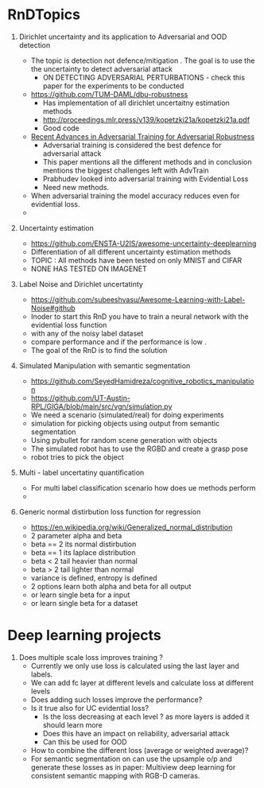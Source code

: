 # RnDTopics


1. Dirichlet uncertainty and its application to Adversarial and OOD detection 
    * The topic is detection not defence/mitigation . The goal is to use the the uncertainty to detect adversarial attack
        - ON DETECTING ADVERSARIAL PERTURBATIONS - check this paper for the experiments to be conducted 
    * https://github.com/TUM-DAML/dbu-robustness
        - Has implementation of all dirichlet uncertaitny estimation methods
        - http://proceedings.mlr.press/v139/kopetzki21a/kopetzki21a.pdf
        - Good code 
    * [Recent Advances in Adversarial Training for Adversarial Robustness ](https://arxiv.org/pdf/2102.01356.pdf)
        - Adversarial training is considered the best defence for adversarial attack
        - This paper mentions all the different methods and in conclusion mentions the biggest challenges left with AdvTrain
        - Prabhudev looked into adversarial training with Evidential Loss
        - Need new methods.
    * When adversarial training the model accuracy reduces even for evidential loss. 
    * 

2. Uncertainty estimation 
    * https://github.com/ENSTA-U2IS/awesome-uncertainty-deeplearning
    * Differentiation of all different uncertainty estimation methods
    * TOPIC : All methods have been tested on only MNIST and CIFAR
    * NONE HAS TESTED ON IMAGENET

3. Label Noise and Dirichlet uncertatinty
    * https://github.com/subeeshvasu/Awesome-Learning-with-Label-Noise#github
    * Inoder to start this RnD you have to train a neural network with the evidential loss function
    * with any of the noisy label dataset
    * compare performance and if the performance is low .
    * The goal of the RnD is to find the solution

4. Simulated Manipulation with semantic segmentation
    * https://github.com/SeyedHamidreza/cognitive_robotics_manipulation
    * https://github.com/UT-Austin-RPL/GIGA/blob/main/src/vgn/simulation.py
    * We need a scenario (simulated/real) for doing experiments
    * simulation for picking objects using output from semantic segmentation
    * Using pybullet for random scene generation with objects
    * The simulated robot has to use the RGBD and create a grasp pose
    * robot tries to pick the object
    
5. Multi - label uncertatiny quantification
    * For multi label classification scenario how does ue methods perform
    * 

6. Generic normal distirbution loss function for regression
   * https://en.wikipedia.org/wiki/Generalized_normal_distribution
   * 2 parameter alpha and beta
   * beta == 2 its normal distirbution
   * beta == 1 its laplace distribution
   * beta < 2 tail heavier than normal
   * beta > 2 tail lighter than normal
   * variance is defined, entropy is defined 
   * 2 options learn both alpha and beta  for all output
   * or learn single beta for a input 
   * or learn single beta for a dataset 
   
# Deep learning projects

1. Does multiple scale loss improves training ?
   - Currently we only use loss is calculated using the last layer and labels.
   - We can add fc layer at different levels and calculate loss at different levels
   - Does adding such losses improve the performance?
   - Is it true also for UC evidential loss?
      - Is the loss decreasing at each level ? as more layers is added it should learn more
      - Does this have an impact on reliability, adversarial attack 
      - Can this be used for OOD
   - How to combine the different loss (average or weighted average)?
   - For semantic segmentation on can use the upsample o/p  and generate these losses as in paper: Multiview deep learning for consistent semantic mapping with RGB-D cameras.
